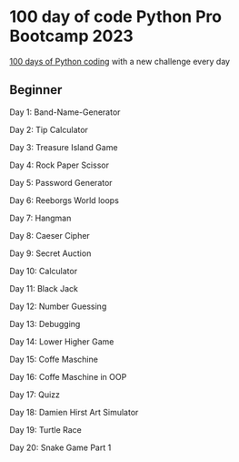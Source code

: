 # 100 day of code Python Pro Bootcamp 2023

[100 days of Python coding](https://www.udemy.com/course/100-days-of-code/) with a new challenge every day

## Beginner

Day 1: Band-Name-Generator

Day 2: Tip Calculator

Day 3: Treasure Island Game

Day 4: Rock Paper Scissor

Day 5: Password Generator 

Day 6: Reeborgs World loops

Day 7: Hangman

Day 8: Caeser Cipher

Day 9: Secret Auction

Day 10: Calculator

Day 11: Black Jack

Day 12: Number Guessing

Day 13: Debugging

Day 14: Lower Higher Game

Day 15: Coffe Maschine

Day 16: Coffe Maschine in OOP

Day 17: Quizz

Day 18: Damien Hirst Art Simulator

Day 19: Turtle Race

Day 20: Snake Game Part 1